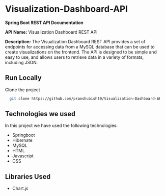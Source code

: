 # Visualization-Dashboard-API

**Spring Boot REST API Documentation** 

**API Name:** Visualization Dashboard REST API 

**Description:** The Visualization Dashboard REST API provides a set of endpoints for accessing data from a MySQL database that can be used to create visualizations on the frontend. The API is designed to be simple and easy to use, and allows users to retrieve data in a variety of formats, including JSON. 

## Run Locally

Clone the project

```bash
  git clone https://github.com/pranshubisht9/Visualization-Dashboard-API
```

## Technologies we used

In this project we have used the following technologies:

- Springboot
- Hibernate
- MySQL
- HTML
- Javascript
- CSS

## Libraries Used

- Chart.js


